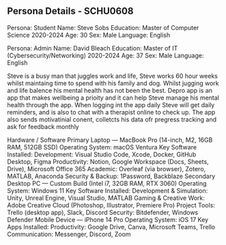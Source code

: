 

## Persona Details - SCHU0608
Persona: Student
Name: Steve Sobs
Education: Master of Computer Science 2020-2024
Age: 30
Sex: Male
Language: English

Persona: Admin
Name: David Bleach
Education: Master of IT (Cybersecurity/Networking)  2020-2024
Age: 37
Sex: Male
Language: English



Steve is a busy man that juggles work and life, Steve works 60 hour weeks whilst maintaing time to spend with his family and dog. 
Whilst jugging work and life balence his mental health has not been the best. Depro app is an app that makes wellbeing a prioity and it can help Steve manage his mental health through the app. 
When logging int the app daily Steve will get daily reminders, and is also to chat with a therapist online to check up. The app also sends motivatinial conent, colletcts his data ofr pregress tracking and ask for feedback monthly

















Hardware / Software
Primary Laptop — MacBook Pro (14-inch, M2, 16GB RAM, 512GB SSD)
    Operating System: macOS Ventura
    Key Software Installed:
        Development: Visual Studio Code, Xcode, Docker, GitHub Desktop, Figma
        Productivity: Notion, Google Workspace (Docs, Sheets, Drive), Microsoft Office 365
        Academic: Overleaf (via browser), Zotero, MATLAB, Anaconda
        Security & Backup: 1Password, Backblaze
Secondary Desktop PC — Custom Build (Intel i7, 32GB RAM, RTX 3060)
    Operating System: Windows 11
    Key Software Installed:
        Development & Simulation: Unity, Unreal Engine, Visual Studio, MATLAB
        Gaming & Creative Work: Adobe Creative Cloud (Photoshop, Illustrator, Premiere Pro)
        Project Tools: Trello (desktop app), Slack, Discord
        Security: Bitdefender, Windows Defender
Mobile Device — iPhone 14 Pro
    Operating System: iOS 17
    Key Apps Installed:
        Productivity: Google Drive, Canva, Microsoft Teams, Trello
        Communication: Messenger, Discord, Zoom
